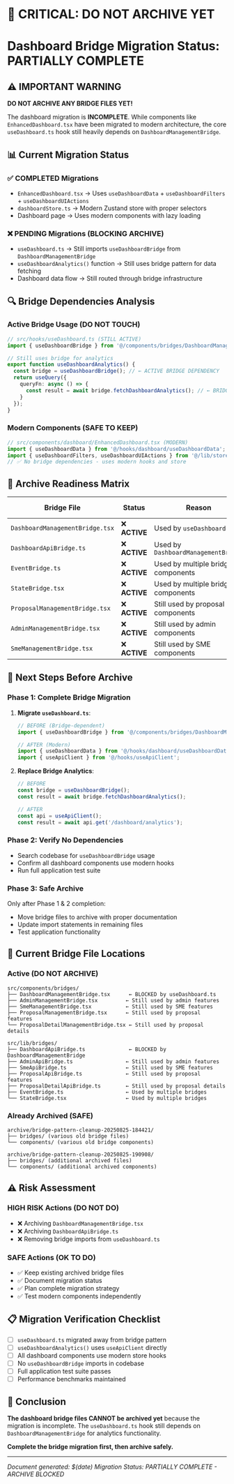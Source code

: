 # 🚨 **CRITICAL: DO NOT ARCHIVE YET**
# Dashboard Bridge Migration Status: PARTIALLY COMPLETE

## ⚠️ **IMPORTANT WARNING**

**DO NOT ARCHIVE ANY BRIDGE FILES YET!**

The dashboard migration is **INCOMPLETE**. While components like `EnhancedDashboard.tsx` have been migrated to modern architecture, the core `useDashboard.ts` hook still heavily depends on `DashboardManagementBridge`.

## 📊 **Current Migration Status**

### ✅ **COMPLETED Migrations**
- `EnhancedDashboard.tsx` → Uses `useDashboardData` + `useDashboardFilters` + `useDashboardUIActions`
- `dashboardStore.ts` → Modern Zustand store with proper selectors
- Dashboard page → Uses modern components with lazy loading

### ❌ **PENDING Migrations (BLOCKING ARCHIVE)**
- `useDashboard.ts` → Still imports `useDashboardBridge` from `DashboardManagementBridge`
- `useDashboardAnalytics()` function → Still uses bridge pattern for data fetching
- Dashboard data flow → Still routed through bridge infrastructure

## 🔍 **Bridge Dependencies Analysis**

### **Active Bridge Usage (DO NOT TOUCH)**
```typescript
// src/hooks/useDashboard.ts (STILL ACTIVE)
import { useDashboardBridge } from '@/components/bridges/DashboardManagementBridge';

// Still uses bridge for analytics
export function useDashboardAnalytics() {
  const bridge = useDashboardBridge(); // ← ACTIVE BRIDGE DEPENDENCY
  return useQuery({
    queryFn: async () => {
      const result = await bridge.fetchDashboardAnalytics(); // ← BRIDGE METHOD
    }
  });
}
```

### **Modern Components (SAFE TO KEEP)**
```typescript
// src/components/dashboard/EnhancedDashboard.tsx (MODERN)
import { useDashboardData } from '@/hooks/dashboard/useDashboardData';
import { useDashboardFilters, useDashboardUIActions } from '@/lib/store/dashboardStore';
// ✅ No bridge dependencies - uses modern hooks and store
```

## 📁 **Archive Readiness Matrix**

| Bridge File | Status | Reason | Archive Safe? |
|-------------|--------|--------|---------------|
| `DashboardManagementBridge.tsx` | ❌ **ACTIVE** | Used by `useDashboard.ts` | NO |
| `DashboardApiBridge.ts` | ❌ **ACTIVE** | Used by `DashboardManagementBridge` | NO |
| `EventBridge.ts` | ❌ **ACTIVE** | Used by multiple bridge components | NO |
| `StateBridge.tsx` | ❌ **ACTIVE** | Used by multiple bridge components | NO |
| `ProposalManagementBridge.tsx` | ❌ **ACTIVE** | Still used by proposal components | NO |
| `AdminManagementBridge.tsx` | ❌ **ACTIVE** | Still used by admin components | NO |
| `SmeManagementBridge.tsx` | ❌ **ACTIVE** | Still used by SME components | NO |

## 🎯 **Next Steps Before Archive**

### **Phase 1: Complete Bridge Migration**
1. **Migrate `useDashboard.ts`**:
   ```typescript
   // BEFORE (Bridge-dependent)
   import { useDashboardBridge } from '@/components/bridges/DashboardManagementBridge';

   // AFTER (Modern)
   import { useDashboardData } from '@/hooks/dashboard/useDashboardData';
   import { useApiClient } from '@/hooks/useApiClient';
   ```

2. **Replace Bridge Analytics**:
   ```typescript
   // BEFORE
   const bridge = useDashboardBridge();
   const result = await bridge.fetchDashboardAnalytics();

   // AFTER
   const api = useApiClient();
   const result = await api.get('/dashboard/analytics');
   ```

### **Phase 2: Verify No Dependencies**
- Search codebase for `useDashboardBridge` usage
- Confirm all dashboard components use modern hooks
- Run full application test suite

### **Phase 3: Safe Archive**
Only after Phase 1 & 2 completion:
- Move bridge files to archive with proper documentation
- Update import statements in remaining files
- Test application functionality

## 🔧 **Current Bridge File Locations**

### **Active (DO NOT ARCHIVE)**
```
src/components/bridges/
├── DashboardManagementBridge.tsx      ← BLOCKED by useDashboard.ts
├── AdminManagementBridge.tsx         ← Still used by admin features
├── SmeManagementBridge.tsx           ← Still used by SME features
├── ProposalManagementBridge.tsx      ← Still used by proposal features
└── ProposalDetailManagementBridge.tsx ← Still used by proposal details

src/lib/bridges/
├── DashboardApiBridge.ts              ← BLOCKED by DashboardManagementBridge
├── AdminApiBridge.ts                 ← Still used by admin features
├── SmeApiBridge.ts                   ← Still used by SME features
├── ProposalApiBridge.ts              ← Still used by proposal features
├── ProposalDetailApiBridge.ts        ← Still used by proposal details
├── EventBridge.ts                    ← Used by multiple bridges
└── StateBridge.tsx                   ← Used by multiple bridges
```

### **Already Archived (SAFE)**
```
archive/bridge-pattern-cleanup-20250825-184421/
├── bridges/ (various old bridge files)
└── components/ (various old bridge components)

archive/bridge-pattern-cleanup-20250825-190908/
├── bridges/ (additional archived files)
└── components/ (additional archived components)
```

## ⚠️ **Risk Assessment**

### **HIGH RISK Actions (DO NOT DO)**
- ❌ Archiving `DashboardManagementBridge.tsx`
- ❌ Archiving `DashboardApiBridge.ts`
- ❌ Removing bridge imports from `useDashboard.ts`

### **SAFE Actions (OK TO DO)**
- ✅ Keep existing archived bridge files
- ✅ Document migration status
- ✅ Plan complete migration strategy
- ✅ Test modern components independently

## 📋 **Migration Verification Checklist**

- [ ] `useDashboard.ts` migrated away from bridge pattern
- [ ] `useDashboardAnalytics()` uses `useApiClient` directly
- [ ] All dashboard components use modern store hooks
- [ ] No `useDashboardBridge` imports in codebase
- [ ] Full application test suite passes
- [ ] Performance benchmarks maintained

## 🎯 **Conclusion**

**The dashboard bridge files CANNOT be archived yet** because the migration is incomplete. The `useDashboard.ts` hook still depends on `DashboardManagementBridge` for analytics functionality.

**Complete the bridge migration first, then archive safely.**

---

*Document generated: $(date)*
*Migration Status: PARTIALLY COMPLETE - ARCHIVE BLOCKED*
